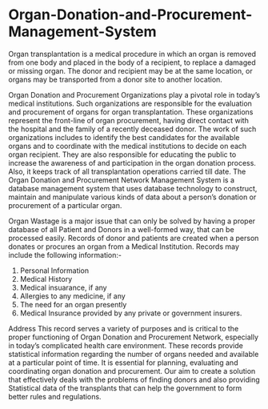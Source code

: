 # Organ-Donation-and-Procurement-Management-System
Organ transplantation is a medical procedure in which an organ is removed from one body and placed in the body of a recipient, to replace a damaged or missing organ. The donor and recipient may be at the same location, or organs may be transported from a donor site to another location.

Organ Donation and Procurement Organizations play a pivotal role in today’s medical institutions. Such organizations are responsible for the evaluation and procurement of organs for organ transplantation. These organizations represent the front-line of organ procurement, having direct contact with the hospital and the family of a recently deceased donor. The work of such organizations includes to identify the best candidates for the available organs and to coordinate with the medical institutions to decide on each organ recipient. They are also responsible for educating the public to increase the awareness of and participation in the organ donation process. Also, it keeps track of all transplantation operations carried till date. The Organ Donation and Procurement Network Management System is a database management system that uses database technology to construct, maintain and manipulate various kinds of data about a person’s donation or procurement of a particular organ.

Organ Wastage is a major issue that can only be solved by having a proper database of all Patient and Donors in a well-formed way, that can be processed easily. Records of donor and patients are created when a person donates or procures an organ from a Medical Institution. Records may include the following information:-

1. Personal Information
2. Medical History
3. Medical insuarance, if any
4. Allergies to any medicine, if any
5. The need for an organ presently
6. Medical Insurance provided by any private or government insurers.

Address This record serves a variety of purposes and is critical to the proper functioning of Organ Donation and Procurement Network, especially in today’s complicated health care environment. These records provide statistical information regarding the number of organs needed and available at a particular point of time. It is essential for planning, evaluating and coordinating organ donation and procurement.
Our aim to create a solution that effectively deals with the problems of finding donors and also providing Statistical data of the transplants that can help the government to form better rules and regulations.
